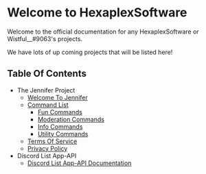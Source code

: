 # Welcome to HexaplexSoftware

Welcome to the official documentation for any HexaplexSoftware or Wistful\_\_\#9063's projects.

We have lots of up coming projects that will be listed here!

## Table Of Contents

* The Jennifer Project
  * [Welcome To Jennifer](the-jennifer-project/welcome-to-jennifer.md)
  * [Command List](the-jennifer-project/commands.md)
    * [Fun Commands](the-jennifer-project/commands.md#fun-commands)
    * [Moderation Commands](the-jennifer-project/commands.md#moderation-commands)
    * [Info Commands](the-jennifer-project/commands.md#moderation-commands)
    * [Utility Commands ](the-jennifer-project/commands.md#utility-commands)
  * [Terms Of Service](the-jennifer-project/terms-of-service.md)
  * [Privacy Policy](the-jennifer-project/terms-of-service.md)
* Discord List App-API
  * [Discord List App-API Documentation ](discordlistapp-api/discordlistapp-api-documation.md)

